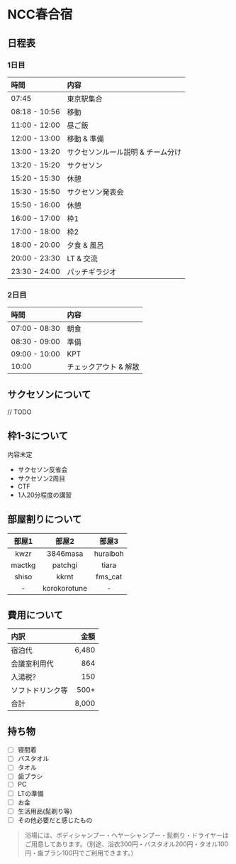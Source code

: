 # NCC春合宿

## 日程表

### 1日目

| 時間 | 内容 |
|:---|:---|
| 07:45 | 東京駅集合 |
| 08:18 - 10:56 | 移動 |
| 11:00 - 12:00 | 昼ご飯 |
| 12:00 - 13:00 | 移動 & 準備 |
| 13:00 - 13:20 | サクセソンルール説明 & チーム分け |
| 13:20 - 15:20 | サクセソン |
| 15:20 - 15:30 | 休憩 |
| 15:30 - 15:50 | サクセソン発表会 |
| 15:50 - 16:00 | 休憩 |
| 16:00 - 17:00 | 枠1 |
| 17:00 - 18:00 | 枠2 |
| 18:00 - 20:00 | 夕食 & 風呂 |
| 20:00 - 23:30 | LT & 交流 |
| 23:30 - 24:00 | パッチギラジオ |

### 2日目

| 時間 | 内容 |
|:---|:---|
| 07:00 - 08:30 | 朝食 |
| 08:30 - 09:00 | 準備 |
| 09:00 - 10:00 | KPT |
| 10:00 | チェックアウト & 解散 |

## サクセソンについて
// TODO

## 枠1-3について
内容未定

- サクセソン反省会
- サクセソン2周目
- CTF
- 1人20分程度の講習

## 部屋割りについて

| 部屋1 | 部屋2 | 部屋3 |
|:---:|:---:|:---:|
| kwzr | 3846masa | huraiboh |
| mactkg | patchgi | tiara |
| shiso | kkrnt | fms_cat |
| - | korokorotune | - |

## 費用について
| 内訳 | 金額 |
| :--- | ---: |
| 宿泊代 | 6,480 |
| 会議室利用代 | 864 |
| 入湯税? | 150 |
| ソフトドリンク等 | 500+ |
| 合計 | 8,000 |

## 持ち物

- [ ] 寝間着
- [ ] バスタオル
- [ ] タオル
- [ ] 歯ブラシ
- [ ] PC
- [ ] LTの準備
- [ ] お金
- [ ] 生活用品(髭剃り等)
- [ ] その他必要だと感じたもの

> 浴場には、ボディシャンプー・ヘヤーシャンプー・髭剃り・ドライヤーはご用意してあります。（別途、浴衣300円・バスタオル200円・タオル100円・歯ブラシ100円でご利用できます。）
